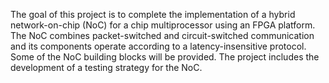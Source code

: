 The goal of this project is to complete the implementation of a hybrid network-on-chip (NoC) for a chip multiprocessor using an FPGA platform. The NoC combines packet-switched and circuit-switched communication and its components operate according to a latency-insensitive protocol. Some of the NoC building blocks will be provided. The project includes the development of a testing strategy for the NoC.